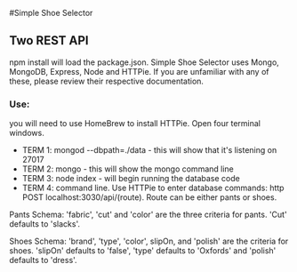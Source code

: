 #Simple Shoe Selector
## Two REST API
npm install will load the package.json.
Simple Shoe Selector uses Mongo, MongoDB, Express, Node and HTTPie. If you are unfamiliar with any of these, please review their respective documentation.

### Use:
you will need to use HomeBrew to install HTTPie.
Open four terminal windows.
* TERM 1: mongod --dbpath=./data - this will show that it's listening on 27017
* TERM 2: mongo - this will show the mongo command line
* TERM 3: node index - will begin running the database code
* TERM 4: command line. Use HTTPie to enter database commands: http POST localhost:3030/api/(route).  Route can be either pants or shoes.

Pants Schema:
'fabric', 'cut' and 'color' are the three criteria for pants. 'Cut' defaults to 'slacks'.

Shoes Schema:
'brand', 'type', 'color', slipOn, and 'polish' are the criteria for shoes. 'slipOn' defaults to 'false', 'type' defaults to 'Oxfords' and 'polish' defaults to 'dress'. 
